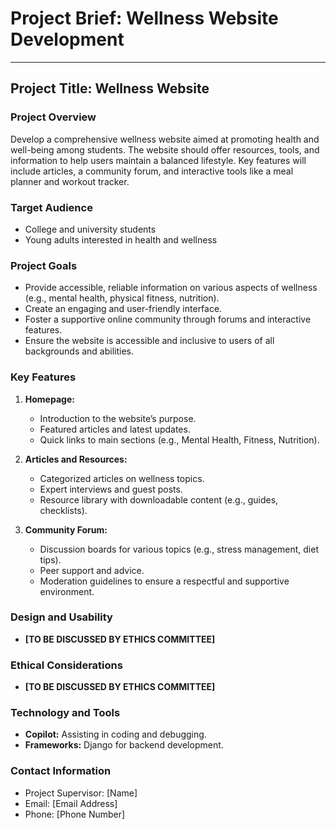 # Project Brief: Wellness Website Development

---

## Project Title: Wellness Website

### Project Overview
Develop a comprehensive wellness website aimed at promoting health and well-being among students. The website should offer resources, tools, and information to help users maintain a balanced lifestyle. Key features will include articles, a community forum, and interactive tools like a meal planner and workout tracker.

### Target Audience
- College and university students
- Young adults interested in health and wellness

### Project Goals
- Provide accessible, reliable information on various aspects of wellness (e.g., mental health, physical fitness, nutrition).
- Create an engaging and user-friendly interface.
- Foster a supportive online community through forums and interactive features.
- Ensure the website is accessible and inclusive to users of all backgrounds and abilities.

### Key Features
1. **Homepage:**
   - Introduction to the website’s purpose.
   - Featured articles and latest updates.
   - Quick links to main sections (e.g., Mental Health, Fitness, Nutrition).

2. **Articles and Resources:**
   - Categorized articles on wellness topics.
   - Expert interviews and guest posts.
   - Resource library with downloadable content (e.g., guides, checklists).

3. **Community Forum:**
   - Discussion boards for various topics (e.g., stress management, diet tips).
   - Peer support and advice.
   - Moderation guidelines to ensure a respectful and supportive environment.

### Design and Usability
- **[TO BE DISCUSSED BY ETHICS COMMITTEE]**

### Ethical Considerations
- **[TO BE DISCUSSED BY ETHICS COMMITTEE]**

### Technology and Tools
- **Copilot:** Assisting in coding and debugging.
- **Frameworks:** Django for backend development.

### Contact Information
- Project Supervisor: [Name]
- Email: [Email Address]
- Phone: [Phone Number]

